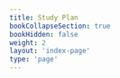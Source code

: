 ```yaml
---
title: Study Plan
bookCollapseSection: true
bookHidden: false
weight: 2
layout: 'index-page'
type: 'page'
---
```

